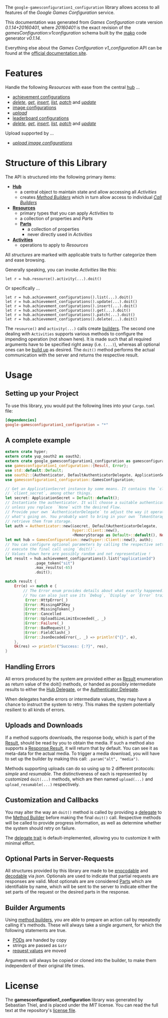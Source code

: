 <!---
DO NOT EDIT !
This file was generated automatically from 'src/mako/api/README.md.mako'
DO NOT EDIT !
-->
The `google-gamesconfiguration1_configuration` library allows access to all features of the *Google Games Configuration* service.

This documentation was generated from *Games Configuration* crate version *0.1.14+20160401*, where *20160401* is the exact revision of the *gamesConfiguration:v1configuration* schema built by the [mako](http://www.makotemplates.org/) code generator *v0.1.14*.

Everything else about the *Games Configuration* *v1_configuration* API can be found at the
[official documentation site](https://developers.google.com/games/services).
# Features

Handle the following *Resources* with ease from the central [hub](http://byron.github.io/google-apis-rs/google_gamesconfiguration1_configuration/struct.GamesConfiguration.html) ... 

* [achievement configurations](http://byron.github.io/google-apis-rs/google_gamesconfiguration1_configuration/struct.AchievementConfiguration.html)
 * [*delete*](http://byron.github.io/google-apis-rs/google_gamesconfiguration1_configuration/struct.AchievementConfigurationDeleteCall.html), [*get*](http://byron.github.io/google-apis-rs/google_gamesconfiguration1_configuration/struct.AchievementConfigurationGetCall.html), [*insert*](http://byron.github.io/google-apis-rs/google_gamesconfiguration1_configuration/struct.AchievementConfigurationInsertCall.html), [*list*](http://byron.github.io/google-apis-rs/google_gamesconfiguration1_configuration/struct.AchievementConfigurationListCall.html), [*patch*](http://byron.github.io/google-apis-rs/google_gamesconfiguration1_configuration/struct.AchievementConfigurationPatchCall.html) and [*update*](http://byron.github.io/google-apis-rs/google_gamesconfiguration1_configuration/struct.AchievementConfigurationUpdateCall.html)
* [image configurations](http://byron.github.io/google-apis-rs/google_gamesconfiguration1_configuration/struct.ImageConfiguration.html)
 * [*upload*](http://byron.github.io/google-apis-rs/google_gamesconfiguration1_configuration/struct.ImageConfigurationUploadCall.html)
* [leaderboard configurations](http://byron.github.io/google-apis-rs/google_gamesconfiguration1_configuration/struct.LeaderboardConfiguration.html)
 * [*delete*](http://byron.github.io/google-apis-rs/google_gamesconfiguration1_configuration/struct.LeaderboardConfigurationDeleteCall.html), [*get*](http://byron.github.io/google-apis-rs/google_gamesconfiguration1_configuration/struct.LeaderboardConfigurationGetCall.html), [*insert*](http://byron.github.io/google-apis-rs/google_gamesconfiguration1_configuration/struct.LeaderboardConfigurationInsertCall.html), [*list*](http://byron.github.io/google-apis-rs/google_gamesconfiguration1_configuration/struct.LeaderboardConfigurationListCall.html), [*patch*](http://byron.github.io/google-apis-rs/google_gamesconfiguration1_configuration/struct.LeaderboardConfigurationPatchCall.html) and [*update*](http://byron.github.io/google-apis-rs/google_gamesconfiguration1_configuration/struct.LeaderboardConfigurationUpdateCall.html)


Upload supported by ...

* [*upload image configurations*](http://byron.github.io/google-apis-rs/google_gamesconfiguration1_configuration/struct.ImageConfigurationUploadCall.html)



# Structure of this Library

The API is structured into the following primary items:

* **[Hub](http://byron.github.io/google-apis-rs/google_gamesconfiguration1_configuration/struct.GamesConfiguration.html)**
    * a central object to maintain state and allow accessing all *Activities*
    * creates [*Method Builders*](http://byron.github.io/google-apis-rs/google_gamesconfiguration1_configuration/trait.MethodsBuilder.html) which in turn
      allow access to individual [*Call Builders*](http://byron.github.io/google-apis-rs/google_gamesconfiguration1_configuration/trait.CallBuilder.html)
* **[Resources](http://byron.github.io/google-apis-rs/google_gamesconfiguration1_configuration/trait.Resource.html)**
    * primary types that you can apply *Activities* to
    * a collection of properties and *Parts*
    * **[Parts](http://byron.github.io/google-apis-rs/google_gamesconfiguration1_configuration/trait.Part.html)**
        * a collection of properties
        * never directly used in *Activities*
* **[Activities](http://byron.github.io/google-apis-rs/google_gamesconfiguration1_configuration/trait.CallBuilder.html)**
    * operations to apply to *Resources*

All *structures* are marked with applicable traits to further categorize them and ease browsing.

Generally speaking, you can invoke *Activities* like this:

```Rust,ignore
let r = hub.resource().activity(...).doit()
```

Or specifically ...

```ignore
let r = hub.achievement_configurations().list(...).doit()
let r = hub.achievement_configurations().update(...).doit()
let r = hub.achievement_configurations().insert(...).doit()
let r = hub.achievement_configurations().get(...).doit()
let r = hub.achievement_configurations().patch(...).doit()
let r = hub.achievement_configurations().delete(...).doit()
```

The `resource()` and `activity(...)` calls create [builders][builder-pattern]. The second one dealing with `Activities` 
supports various methods to configure the impending operation (not shown here). It is made such that all required arguments have to be 
specified right away (i.e. `(...)`), whereas all optional ones can be [build up][builder-pattern] as desired.
The `doit()` method performs the actual communication with the server and returns the respective result.

# Usage

## Setting up your Project

To use this library, you would put the following lines into your `Cargo.toml` file:

```toml
[dependencies]
google-gamesconfiguration1_configuration = "*"
```

## A complete example

```Rust
extern crate hyper;
extern crate yup_oauth2 as oauth2;
extern crate google_gamesconfiguration1_configuration as gamesconfiguration1_configuration;
use gamesconfiguration1_configuration::{Result, Error};
use std::default::Default;
use oauth2::{Authenticator, DefaultAuthenticatorDelegate, ApplicationSecret, MemoryStorage};
use gamesconfiguration1_configuration::GamesConfiguration;

// Get an ApplicationSecret instance by some means. It contains the `client_id` and 
// `client_secret`, among other things.
let secret: ApplicationSecret = Default::default();
// Instantiate the authenticator. It will choose a suitable authentication flow for you, 
// unless you replace  `None` with the desired Flow.
// Provide your own `AuthenticatorDelegate` to adjust the way it operates and get feedback about 
// what's going on. You probably want to bring in your own `TokenStorage` to persist tokens and
// retrieve them from storage.
let auth = Authenticator::new(&secret, DefaultAuthenticatorDelegate,
                              hyper::Client::new(),
                              <MemoryStorage as Default>::default(), None);
let mut hub = GamesConfiguration::new(hyper::Client::new(), auth);
// You can configure optional parameters by calling the respective setters at will, and
// execute the final call using `doit()`.
// Values shown here are possibly random and not representative !
let result = hub.achievement_configurations().list("applicationId")
             .page_token("sit")
             .max_results(-65)
             .doit();

match result {
    Err(e) => match e {
        // The Error enum provides details about what exactly happened.
        // You can also just use its `Debug`, `Display` or `Error` traits
         Error::HttpError(_)
        |Error::MissingAPIKey
        |Error::MissingToken(_)
        |Error::Cancelled
        |Error::UploadSizeLimitExceeded(_, _)
        |Error::Failure(_)
        |Error::BadRequest(_)
        |Error::FieldClash(_)
        |Error::JsonDecodeError(_, _) => println!("{}", e),
    },
    Ok(res) => println!("Success: {:?}", res),
}

```
## Handling Errors

All errors produced by the system are provided either as [Result](http://byron.github.io/google-apis-rs/google_gamesconfiguration1_configuration/enum.Result.html) enumeration as return value of 
the doit() methods, or handed as possibly intermediate results to either the 
[Hub Delegate](http://byron.github.io/google-apis-rs/google_gamesconfiguration1_configuration/trait.Delegate.html), or the [Authenticator Delegate](http://byron.github.io/google-apis-rs/google_gamesconfiguration1_configuration/../yup-oauth2/trait.AuthenticatorDelegate.html).

When delegates handle errors or intermediate values, they may have a chance to instruct the system to retry. This 
makes the system potentially resilient to all kinds of errors.

## Uploads and Downloads
If a method supports downloads, the response body, which is part of the [Result](http://byron.github.io/google-apis-rs/google_gamesconfiguration1_configuration/enum.Result.html), should be
read by you to obtain the media.
If such a method also supports a [Response Result](http://byron.github.io/google-apis-rs/google_gamesconfiguration1_configuration/trait.ResponseResult.html), it will return that by default.
You can see it as meta-data for the actual media. To trigger a media download, you will have to set up the builder by making
this call: `.param("alt", "media")`.

Methods supporting uploads can do so using up to 2 different protocols: 
*simple* and *resumable*. The distinctiveness of each is represented by customized 
`doit(...)` methods, which are then named `upload(...)` and `upload_resumable(...)` respectively.

## Customization and Callbacks

You may alter the way an `doit()` method is called by providing a [delegate](http://byron.github.io/google-apis-rs/google_gamesconfiguration1_configuration/trait.Delegate.html) to the 
[Method Builder](http://byron.github.io/google-apis-rs/google_gamesconfiguration1_configuration/trait.CallBuilder.html) before making the final `doit()` call. 
Respective methods will be called to provide progress information, as well as determine whether the system should 
retry on failure.

The [delegate trait](http://byron.github.io/google-apis-rs/google_gamesconfiguration1_configuration/trait.Delegate.html) is default-implemented, allowing you to customize it with minimal effort.

## Optional Parts in Server-Requests

All structures provided by this library are made to be [enocodable](http://byron.github.io/google-apis-rs/google_gamesconfiguration1_configuration/trait.RequestValue.html) and 
[decodable](http://byron.github.io/google-apis-rs/google_gamesconfiguration1_configuration/trait.ResponseResult.html) via *json*. Optionals are used to indicate that partial requests are responses 
are valid.
Most optionals are are considered [Parts](http://byron.github.io/google-apis-rs/google_gamesconfiguration1_configuration/trait.Part.html) which are identifiable by name, which will be sent to 
the server to indicate either the set parts of the request or the desired parts in the response.

## Builder Arguments

Using [method builders](http://byron.github.io/google-apis-rs/google_gamesconfiguration1_configuration/trait.CallBuilder.html), you are able to prepare an action call by repeatedly calling it's methods.
These will always take a single argument, for which the following statements are true.

* [PODs][wiki-pod] are handed by copy
* strings are passed as `&str`
* [request values](http://byron.github.io/google-apis-rs/google_gamesconfiguration1_configuration/trait.RequestValue.html) are moved

Arguments will always be copied or cloned into the builder, to make them independent of their original life times.

[wiki-pod]: http://en.wikipedia.org/wiki/Plain_old_data_structure
[builder-pattern]: http://en.wikipedia.org/wiki/Builder_pattern
[google-go-api]: https://github.com/google/google-api-go-client

# License
The **gamesconfiguration1_configuration** library was generated by Sebastian Thiel, and is placed 
under the *MIT* license.
You can read the full text at the repository's [license file][repo-license].

[repo-license]: https://github.com/Byron/google-apis-rs/LICENSE.md

